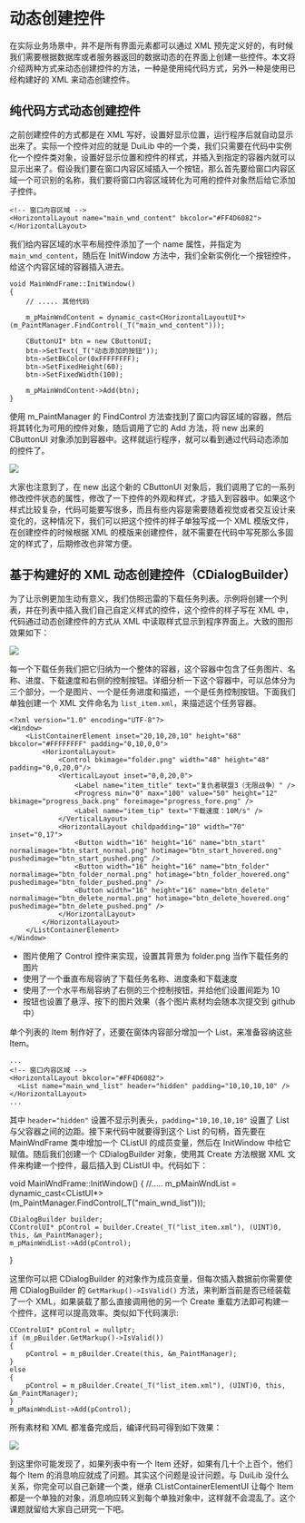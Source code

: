 # 动态创建控件

在实际业务场景中，并不是所有界面元素都可以通过 XML 预先定义好的，有时候我们需要根据数据库或者服务器返回的数据动态的在界面上创建一些控件。本文将介绍两种方式来动态创建控件的方法，一种是使用纯代码方式，另外一种是使用已经构建好的 XML 来动态创建控件。

## 纯代码方式动态创建控件

之前创建控件的方式都是在 XML 写好，设置好显示位置，运行程序后就自动显示出来了。实际一个控件对应的就是 DuiLib 中的一个类，我们只需要在代码中实例化一个控件类对象，设置好显示位置和控件的样式，并插入到指定的容器内就可以显示出来了。假设我们要在窗口内容区域插入一个按钮，那么首先要给窗口内容区域一个可识别的名称，我们要将窗口内容区域转化为可用的控件对象然后给它添加子控件。

```
<!-- 窗口内容区域 -->
<HorizontalLayout name="main_wnd_content" bkcolor="#FF4D6082">
</HorizontalLayout>
```

我们给内容区域的水平布局控件添加了一个 name 属性，并指定为 `main_wnd_content`，随后在 InitWindow 方法中，我们全新实例化一个按钮控件，给这个内容区域的容器插入进去。

```
void MainWndFrame::InitWindow()
{
	// ..... 其他代码

	m_pMainWndContent = dynamic_cast<CHorizontalLayoutUI*>(m_PaintManager.FindControl(_T("main_wnd_content")));

	CButtonUI* btn = new CButtonUI;
	btn->SetText(_T("动态添加的按钮"));
	btn->SetBkColor(0xFFFFFFFF);
	btn->SetFixedHeight(60);
	btn->SetFixedWidth(100);

	m_pMainWndContent->Add(btn);
}
```

使用 m_PaintManager 的 FindControl 方法查找到了窗口内容区域的容器，然后将其转化为可用的控件对象，随后调用了它的 Add 方法，将 new 出来的 CButtonUI 对象添加到容器中。这样就运行程序，就可以看到通过代码动态添加的控件了。

<img src="../images/2018-05-03_11-10-44.png" />

大家也注意到了，在 new 出这个新的 CButtonUI 对象后，我们调用了它的一系列修改控件状态的属性，修改了一下控件的外观和样式，才插入到容器中。如果这个样式比较复杂，代码可能要写很多，而且有些内容是需要随着视觉或者交互设计来变化的，这种情况下，我们可以把这个控件的样子单独写成一个 XML 模版文件，在创建控件的时候根据 XML 的模版来创建控件，就不需要在代码中写死那么多固定的样式了，后期修改也非常方便。

## 基于构建好的 XML 动态创建控件（CDialogBuilder）

为了让示例更加生动有意义，我们仿照迅雷的下载任务列表。示例将创建一个列表，并在列表中插入我们自己自定义样式的控件，这个控件的样子写在 XML 中，代码通过动态创建控件的方式从 XML 中读取样式显示到程序界面上。大致的图形效果如下：

<img src="../images/2018-05-03_11-29-10.png" />

每一个下载任务我们把它归纳为一个整体的容器，这个容器中包含了任务图片、名称、进度、下载速度和右侧的控制按钮。详细分析一下这个容器中，可以总体分为三个部分，一个是图片、一个是任务进度和描述，一个是任务控制按钮。下面我们单独创建一个 XML 文件命名为 `list_item.xml`，来描述这个任务容器。

```
<?xml version="1.0" encoding="UTF-8"?>
<Window>
	<ListContainerElement inset="20,10,20,10" height="68" bkcolor="#FFFFFFFF" padding="0,10,0,0">
		<HorizontalLayout>
			<Control bkimage="folder.png" width="48" height="48" padding="0,0,20,0"/>
			<VerticalLayout inset="0,0,20,0">
				<Label name="item_title" text="复仇者联盟3（无限战争）" />
				<Progress min="0" max="100" value="50" height="12" bkimage="progress_back.png" foreimage="progress_fore.png" />
				<Label name="item_tip" text="下载速度：10M/s" />
			</VerticalLayout>
			<HorizontalLayout childpadding="10" width="70" inset="0,17">
				<Button width="16" height="16" name="btn_start" normalimage="btn_start_normal.png" hotimage="btn_start_hovered.ong" pushedimage="btn_start_pushed.png" />
				<Button width="16" height="16" name="btn_folder" normalimage="btn_folder_normal.png" hotimage="btn_folder_hovered.ong" pushedimage="btn_folder_pushed.png" />
				<Button width="16" height="16" name="btn_delete" normalimage="btn_delete_normal.png" hotimage="btn_delete_hovered.ong" pushedimage="btn_delete_pushed.png" />
			</HorizontalLayout>
		</HorizontalLayout>
	</ListContainerElement>
</Window>
```

 - 图片使用了 Control 控件来实现，设置其背景为 folder.png 当作下载任务的图片
 - 使用了一个垂直布局容纳了下载任务名称、进度条和下载速度
 - 使用了一个水平布局容纳了右侧的三个控制按钮，并给他们设置间距为 10
 - 按钮也设置了悬浮、按下的图片效果（各个图片素材均会随本次提交到 github 中）

单个列表的 Item 制作好了，还要在窗体内容部分增加一个 List，来准备容纳这些 Item。

```
...
<!-- 窗口内容区域 -->
<HorizontalLayout bkcolor="#FF4D6082">
  <List name="main_wnd_list" header="hidden" padding="10,10,10,10" />
</HorizontalLayout>
...
```

其中 `header="hidden"` 设置不显示列表头，`padding="10,10,10,10"` 设置了 List 与父容器之间的边距。接下来代码中就要得到这个 List 的句柄，首先要在 MainWndFrame 类中增加一个 CListUI 的成员变量，然后在 InitWindow 中给它赋值。随后我们创建一个 CDialogBuilder 对象，使用其 Create 方法根据 XML 文件来构建一个控件，最后插入到 CListUI 中。代码如下：

void MainWndFrame::InitWindow()
{
	//.....
	m_pMainWndList = dynamic_cast<CListUI*>(m_PaintManager.FindControl(_T("main_wnd_list")));

	CDialogBuilder builder;
	CControlUI* pControl = builder.Create(_T("list_item.xml"), (UINT)0, this, &m_PaintManager);
	m_pMainWndList->Add(pControl);
}

这里你可以把 CDialogBuilder 的对象作为成员变量，但每次插入数据前你需要使用 CDialogBuilder 的 `GetMarkup()->IsValid()` 方法，来判断当前是否已经装载了一个 XML，如果装载了那么直接调用他的另一个 Create 重载方法即可构建一个控件，这样可以提高效率。类似如下代码演示:

```
CControlUI* pControl = nullptr;
if (m_pBuilder.GetMarkup()->IsValid())
{
	pControl = m_pBuilder.Create(this, &m_PaintManager);
}
else
{
	pControl = m_pBuilder.Create(_T("list_item.xml"), (UINT)0, this, &m_PaintManager);
}
m_pMainWndList->Add(pControl);
```

所有素材和 XML 都准备完成后，编译代码可得到如下效果：

<img src="../images/2018-05-03_14-52-01.png" />

到这里你可能发现了，如果列表中有一个 Item 还好，如果有几十个上百个，他们每个 Item 的消息响应就成了问题。其实这个问题是设计问题，与 DuiLib 没什么关系，你完全可以自己新建一个类，继承 CListContainerElementUI 让每个 Item 都是一个单独的对象，消息响应转义到每个单独对象中，这样就不会混乱了。这个课题就留给大家自己研究一下吧。
